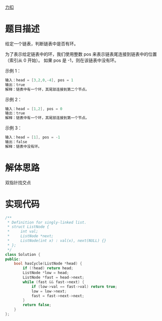 [力扣](https://leetcode-cn.com/problems/linked-list-cycle/)

# 题目描述

给定一个链表，判断链表中是否有环。

为了表示给定链表中的环，我们使用整数 pos 来表示链表尾连接到链表中的位置（索引从 0 开始）。 如果 pos 是 -1，则在该链表中没有环。

示例 1：

```cpp
输入：head = [3,2,0,-4], pos = 1
输出：true
解释：链表中有一个环，其尾部连接到第二个节点。
```

示例 2：

```cpp
输入：head = [1,2], pos = 0
输出：true
解释：链表中有一个环，其尾部连接到第一个节点。
```

示例 3：

```cpp
输入：head = [1], pos = -1
输出：false
解释：链表中没有环。
```

# 解体思路

双指针找交点

# 实现代码

```cpp
/**
 * Definition for singly-linked list.
 * struct ListNode {
 *     int val;
 *     ListNode *next;
 *     ListNode(int x) : val(x), next(NULL) {}
 * };
 */
class Solution {
public:
    bool hasCycle(ListNode *head) {
        if (!head) return head;
        ListNode *low = head;
        ListNode *fast = head->next;
        while (fast && fast->next) {
            if (low->val == fast->val) return true;
            low = low->next;
            fast = fast->next->next;
        }
        return false;
    }
};
```

